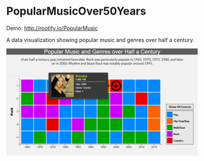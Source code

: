 # PopularMusicOver50Years

Demo: <a href="http://rootify.io/PopularMusic">http://rootify.io/PopularMusic</a>

A data visualization showing popular music and genres over half a century.

<img src="https://github.com/tilevi/PopularMusicOver50Years/blob/master/images/popular_music.png?raw=true"/>
